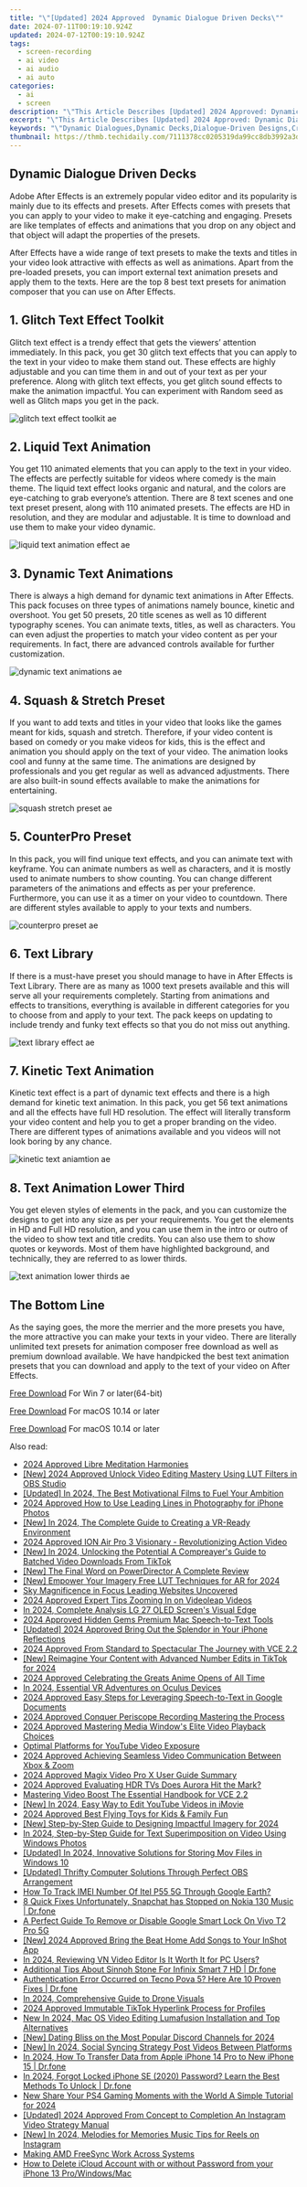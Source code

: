 ```yaml
---
title: "\"[Updated] 2024 Approved  Dynamic Dialogue Driven Decks\""
date: 2024-07-11T00:19:10.924Z
updated: 2024-07-12T00:19:10.924Z
tags: 
  - screen-recording
  - ai video
  - ai audio
  - ai auto
categories: 
  - ai
  - screen
description: "\"This Article Describes [Updated] 2024 Approved: Dynamic Dialogue Driven Decks\""
excerpt: "\"This Article Describes [Updated] 2024 Approved: Dynamic Dialogue Driven Decks\""
keywords: "\"Dynamic Dialogues,Dynamic Decks,Dialogue-Driven Designs,Creative Card Decks,Interactive Card Games,Engaging Play Strategies,Innovative Game Mechanics\""
thumbnail: https://thmb.techidaily.com/7111378cc0205319da99cc8db3992a3d311982c554186166a280e12ee8590487.png
---
```


## Dynamic Dialogue Driven Decks

Adobe After Effects is an extremely popular video editor and its popularity is mainly due to its effects and presets. After Effects comes with presets that you can apply to your video to make it eye-catching and engaging. Presets are like templates of effects and animations that you drop on any object and that object will adapt the properties of the presets.

After Effects have a wide range of text presets to make the texts and titles in your video look attractive with effects as well as animations. Apart from the pre-loaded presets, you can import external text animation presets and apply them to the texts. Here are the top 8 best text presets for animation composer that you can use on After Effects.

## 1\. Glitch Text Effect Toolkit

Glitch text effect is a trendy effect that gets the viewers’ attention immediately. In this pack, you get 30 glitch text effects that you can apply to the text in your video to make them stand out. These effects are highly adjustable and you can time them in and out of your text as per your preference. Along with glitch text effects, you get glitch sound effects to make the animation impactful. You can experiment with Random seed as well as Glitch maps you get in the pack.

![glitch text effect toolkit ae](https://images.wondershare.com/filmora/article-images/2022/07/glitch-text-effect-toolkit-ae.jpg)

## 2\. Liquid Text Animation

You get 110 animated elements that you can apply to the text in your video. The effects are perfectly suitable for videos where comedy is the main theme. The liquid text effect looks organic and natural, and the colors are eye-catching to grab everyone’s attention. There are 8 text scenes and one text preset present, along with 110 animated presets. The effects are HD in resolution, and they are modular and adjustable. It is time to download and use them to make your video dynamic.

![liquid text animation effect ae](https://images.wondershare.com/filmora/article-images/2022/07/liquid-text-animation-effect-ae.jpg)

## 3\. Dynamic Text Animations

There is always a high demand for dynamic text animations in After Effects. This pack focuses on three types of animations namely bounce, kinetic and overshoot. You get 50 presets, 20 title scenes as well as 10 different typography scenes. You can animate texts, titles, as well as characters. You can even adjust the properties to match your video content as per your requirements. In fact, there are advanced controls available for further customization.

![dynamic text animations ae](https://images.wondershare.com/filmora/article-images/2022/07/dynamic-text-animations-ae.jpg)

## 4\. Squash & Stretch Preset

If you want to add texts and titles in your video that looks like the games meant for kids, squash and stretch. Therefore, if your video content is based on comedy or you make videos for kids, this is the effect and animation you should apply on the text of your video. The animation looks cool and funny at the same time. The animations are designed by professionals and you get regular as well as advanced adjustments. There are also built-in sound effects available to make the animations for entertaining.

![squash stretch preset ae](https://images.wondershare.com/filmora/article-images/2022/07/squash-stretch-preset-ae.jpg)

## 5\. CounterPro Preset

In this pack, you will find unique text effects, and you can animate text with keyframe. You can animate numbers as well as characters, and it is mostly used to animate numbers to show counting. You can change different parameters of the animations and effects as per your preference. Furthermore, you can use it as a timer on your video to countdown. There are different styles available to apply to your texts and numbers.

![counterpro preset ae](https://images.wondershare.com/filmora/article-images/2022/07/counterpro-preset-ae.jpg)

## 6\. Text Library

If there is a must-have preset you should manage to have in After Effects is Text Library. There are as many as 1000 text presets available and this will serve all your requirements completely. Starting from animations and effects to transitions, everything is available in different categories for you to choose from and apply to your text. The pack keeps on updating to include trendy and funky text effects so that you do not miss out anything.

![text library effect ae](https://images.wondershare.com/filmora/article-images/2022/07/text-library-effect-ae.jpg)

## 7\. Kinetic Text Animation

Kinetic text effect is a part of dynamic text effects and there is a high demand for kinetic text animation. In this pack, you get 56 text animations and all the effects have full HD resolution. The effect will literally transform your video content and help you to get a proper branding on the video. There are different types of animations available and you videos will not look boring by any chance.

![kinetic text aniamtion ae](https://images.wondershare.com/filmora/article-images/2022/07/kinetic-text-aniamtion-ae.jpg)

## 8\. Text Animation Lower Third

You get eleven styles of elements in the pack, and you can customize the designs to get into any size as per your requirements. You get the elements in HD and Full HD resolution, and you can use them in the intro or outro of the video to show text and title credits. You can also use them to show quotes or keywords. Most of them have highlighted background, and technically, they are referred to as lower thirds.

![text animation lower thirds ae](https://images.wondershare.com/filmora/article-images/2022/07/text-animation-lower-thirds-ae.jpg)

## The Bottom Line

As the saying goes, the more the merrier and the more presets you have, the more attractive you can make your texts in your video. There are literally unlimited text presets for animation composer free download as well as premium download available. We have handpicked the best text animation presets that you can download and apply to the text of your video on After Effects.

[Free Download](https://tools.techidaily.com/wondershare/filmora/download/) For Win 7 or later(64-bit)

[Free Download](https://tools.techidaily.com/wondershare/filmora/download/) For macOS 10.14 or later

[Free Download](https://tools.techidaily.com/wondershare/filmora/download/) For macOS 10.14 or later

<ins class="adsbygoogle"
     style="display:block"
     data-ad-format="autorelaxed"
     data-ad-client="ca-pub-7571918770474297"
     data-ad-slot="1223367746"></ins>

<ins class="adsbygoogle"
     style="display:block"
     data-ad-format="autorelaxed"
     data-ad-client="ca-pub-7571918770474297"
     data-ad-slot="1223367746"></ins>



<ins class="adsbygoogle"
     style="display:block"
     data-ad-client="ca-pub-7571918770474297"
     data-ad-slot="8358498916"
     data-ad-format="auto"
     data-full-width-responsive="true"></ins>




<span class="atpl-alsoreadstyle">Also read:</span>
<div><ul>
<li><a href="https://article-posts.techidaily.com/2024-approved-libre-meditation-harmonies/"><u>2024 Approved  Libre Meditation Harmonies</u></a></li>
<li><a href="https://article-posts.techidaily.com/new-2024-approved-unlock-video-editing-mastery-using-lut-filters-in-obs-studio/"><u>[New] 2024 Approved  Unlock Video Editing Mastery Using LUT Filters in OBS Studio</u></a></li>
<li><a href="https://article-posts.techidaily.com/updated-in-2024-the-best-motivational-films-to-fuel-your-ambition/"><u>[Updated] In 2024, The Best Motivational Films to Fuel Your Ambition</u></a></li>
<li><a href="https://article-posts.techidaily.com/2024-approved-how-to-use-leading-lines-in-photography-for-iphone-photos/"><u>2024 Approved  How to Use Leading Lines in Photography for iPhone Photos</u></a></li>
<li><a href="https://article-posts.techidaily.com/new-in-2024-the-complete-guide-to-creating-a-vr-ready-environment/"><u>[New] In 2024, The Complete Guide to Creating a VR-Ready Environment</u></a></li>
<li><a href="https://article-posts.techidaily.com/2024-approved-ion-air-pro-3-visionary-revolutionizing-action-video/"><u>2024 Approved  ION Air Pro 3 Visionary - Revolutionizing Action Video</u></a></li>
<li><a href="https://article-posts.techidaily.com/new-in-2024-unlocking-the-potential-a-compreayers-guide-to-batched-video-downloads-from-tiktok/"><u>[New] In 2024, Unlocking the Potential  A Compreayer's Guide to Batched Video Downloads From TikTok</u></a></li>
<li><a href="https://article-posts.techidaily.com/new-the-final-word-on-powerdirector-a-complete-review/"><u>[New] The Final Word on PowerDirector  A Complete Review</u></a></li>
<li><a href="https://article-posts.techidaily.com/new-empower-your-imagery-free-lut-techniques-for-ar-for-2024/"><u>[New] Empower Your Imagery  Free LUT Techniques for AR for 2024</u></a></li>
<li><a href="https://article-posts.techidaily.com/sky-magnificence-in-focus-leading-websites-uncovered/"><u>Sky Magnificence in Focus  Leading Websites Uncovered</u></a></li>
<li><a href="https://article-posts.techidaily.com/2024-approved-expert-tips-zooming-in-on-videoleap-videos/"><u>2024 Approved  Expert Tips  Zooming In on Videoleap Videos</u></a></li>
<li><a href="https://article-posts.techidaily.com/in-2024-complete-analysis-lg-27-oled-screens-visual-edge/"><u>In 2024, Complete Analysis  LG 27 OLED Screen's Visual Edge</u></a></li>
<li><a href="https://article-posts.techidaily.com/2024-approved-hidden-gems-premium-mac-speech-to-text-tools/"><u>2024 Approved  Hidden Gems  Premium Mac Speech-to-Text Tools</u></a></li>
<li><a href="https://article-posts.techidaily.com/updated-2024-approved-bring-out-the-splendor-in-your-iphone-reflections/"><u>[Updated] 2024 Approved  Bring Out the Splendor in Your iPhone Reflections</u></a></li>
<li><a href="https://article-posts.techidaily.com/2024-approved-from-standard-to-spectacular-the-journey-with-vce-22/"><u>2024 Approved  From Standard to Spectacular  The Journey with VCE 2.2</u></a></li>
<li><a href="https://article-posts.techidaily.com/new-reimagine-your-content-with-advanced-number-edits-in-tiktok-for-2024/"><u>[New] Reimagine Your Content with Advanced Number Edits in TikTok for 2024</u></a></li>
<li><a href="https://article-posts.techidaily.com/2024-approved-celebrating-the-greats-anime-opens-of-all-time/"><u>2024 Approved  Celebrating the Greats  Anime Opens of All Time</u></a></li>
<li><a href="https://article-posts.techidaily.com/in-2024-essential-vr-adventures-on-oculus-devices/"><u>In 2024, Essential VR Adventures on Oculus Devices</u></a></li>
<li><a href="https://article-posts.techidaily.com/2024-approved-easy-steps-for-leveraging-speech-to-text-in-google-documents/"><u>2024 Approved  Easy Steps for Leveraging Speech-to-Text in Google Documents</u></a></li>
<li><a href="https://article-posts.techidaily.com/2024-approved-conquer-periscope-recording-mastering-the-process/"><u>2024 Approved  Conquer Periscope Recording  Mastering the Process</u></a></li>
<li><a href="https://article-posts.techidaily.com/2024-approved-mastering-media-windows-elite-video-playback-choices/"><u>2024 Approved  Mastering Media  Window's Elite Video Playback Choices</u></a></li>
<li><a href="https://article-posts.techidaily.com/optimal-platforms-for-youtube-video-exposure/"><u>Optimal Platforms for YouTube Video Exposure</u></a></li>
<li><a href="https://article-posts.techidaily.com/2024-approved-achieving-seamless-video-communication-between-xbox-and-zoom/"><u>2024 Approved  Achieving Seamless Video Communication Between Xbox & Zoom</u></a></li>
<li><a href="https://article-posts.techidaily.com/2024-approved-magix-video-pro-x-user-guide-summary/"><u>2024 Approved  Magix Video Pro X User Guide Summary</u></a></li>
<li><a href="https://article-posts.techidaily.com/2024-approved-evaluating-hdr-tvs-does-aurora-hit-the-mark/"><u>2024 Approved  Evaluating HDR TVs  Does Aurora Hit the Mark?</u></a></li>
<li><a href="https://article-posts.techidaily.com/mastering-video-boost-the-essential-handbook-for-vce-22/"><u>Mastering Video Boost  The Essential Handbook for VCE 2.2</u></a></li>
<li><a href="https://facebook-record-videos.techidaily.com/new-in-2024-easy-way-to-edit-youtube-videos-in-imovie/"><u>[New] In 2024, Easy Way to Edit YouTube Videos in iMovie</u></a></li>
<li><a href="https://article-files.techidaily.com/2024-approved-best-flying-toys-for-kids-and-family-fun/"><u>2024 Approved  Best Flying Toys for Kids & Family Fun</u></a></li>
<li><a href="https://fox-helps.techidaily.com/new-step-by-step-guide-to-designing-impactful-imagery-for-2024/"><u>[New] Step-by-Step Guide to Designing Impactful Imagery for 2024</u></a></li>
<li><a href="https://extra-support.techidaily.com/in-2024-step-by-step-guide-for-text-superimposition-on-video-using-windows-photos/"><u>In 2024, Step-by-Step Guide for Text Superimposition on Video Using Windows Photos</u></a></li>
<li><a href="https://video-capture.techidaily.com/updated-in-2024-innovative-solutions-for-storing-mov-files-in-windows-10/"><u>[Updated] In 2024, Innovative Solutions for Storing Mov Files in Windows 10</u></a></li>
<li><a href="https://screen-activity-recording.techidaily.com/updated-thrifty-computer-solutions-through-perfect-obs-arrangement/"><u>[Updated] Thrifty Computer Solutions Through Perfect OBS Arrangement</u></a></li>
<li><a href="https://unlock-android.techidaily.com/how-to-track-imei-number-of-itel-p55-5g-through-google-earth-by-drfone-android/"><u>How To Track IMEI Number Of Itel P55 5G Through Google Earth?</u></a></li>
<li><a href="https://howto.techidaily.com/8-quick-fixes-unfortunately-snapchat-has-stopped-on-nokia-130-music-drfone-by-drfone-fix-android-problems-fix-android-problems/"><u>8 Quick Fixes Unfortunately, Snapchat has Stopped on Nokia 130 Music | Dr.fone</u></a></li>
<li><a href="https://android-unlock.techidaily.com/a-perfect-guide-to-remove-or-disable-google-smart-lock-on-vivo-t2-pro-5g-by-drfone-android/"><u>A Perfect Guide To Remove or Disable Google Smart Lock On Vivo T2 Pro 5G</u></a></li>
<li><a href="https://fox-hovers.techidaily.com/new-2024-approved-bring-the-beat-home-add-songs-to-your-inshot-app/"><u>[New] 2024 Approved  Bring the Beat Home  Add Songs to Your InShot App</u></a></li>
<li><a href="https://ai-video-tools.techidaily.com/in-2024-reviewing-vn-video-editor-is-it-worth-it-for-pc-users/"><u>In 2024, Reviewing VN Video Editor Is It Worth It for PC Users?</u></a></li>
<li><a href="https://android-pokemon-go.techidaily.com/additional-tips-about-sinnoh-stone-for-infinix-smart-7-hd-drfone-by-drfone-virtual-android/"><u>Additional Tips About Sinnoh Stone For Infinix Smart 7 HD | Dr.fone</u></a></li>
<li><a href="https://howto.techidaily.com/authentication-error-occurred-on-tecno-pova-5-here-are-10-proven-fixes-drfone-by-drfone-fix-android-problems-fix-android-problems/"><u>Authentication Error Occurred on Tecno Pova 5? Here Are 10 Proven Fixes | Dr.fone</u></a></li>
<li><a href="https://extra-resources.techidaily.com/in-2024-comprehensive-guide-to-drone-visuals/"><u>In 2024, Comprehensive Guide to Drone Visuals</u></a></li>
<li><a href="https://some-knowledge.techidaily.com/2024-approved-immutable-tiktok-hyperlink-process-for-profiles/"><u>2024 Approved  Immutable TikTok Hyperlink Process for Profiles</u></a></li>
<li><a href="https://video-creation-software.techidaily.com/new-in-2024-mac-os-video-editing-lumafusion-installation-and-top-alternatives/"><u>New In 2024, Mac OS Video Editing Lumafusion Installation and Top Alternatives</u></a></li>
<li><a href="https://discord-videos.techidaily.com/new-dating-bliss-on-the-most-popular-discord-channels-for-2024/"><u>[New] Dating Bliss on the Most Popular Discord Channels for 2024</u></a></li>
<li><a href="https://twitter-videos.techidaily.com/new-in-2024-social-syncing-strategy-post-videos-between-platforms/"><u>[New] In 2024, Social Syncing Strategy  Post Videos Between Platforms</u></a></li>
<li><a href="https://iphone-transfer.techidaily.com/in-2024-how-to-transfer-data-from-apple-iphone-14-pro-to-new-iphone-15-drfone-by-drfone-transfer-from-ios/"><u>In 2024, How To Transfer Data from Apple iPhone 14 Pro to New iPhone 15 | Dr.fone</u></a></li>
<li><a href="https://iphone-unlock.techidaily.com/in-2024-forgot-locked-iphone-se-2020-password-learn-the-best-methods-to-unlock-drfone-by-drfone-ios/"><u>In 2024, Forgot Locked iPhone SE (2020) Password? Learn the Best Methods To Unlock | Dr.fone</u></a></li>
<li><a href="https://smart-video-editing.techidaily.com/new-share-your-ps4-gaming-moments-with-the-world-a-simple-tutorial-for-2024/"><u>New Share Your PS4 Gaming Moments with the World A Simple Tutorial for 2024</u></a></li>
<li><a href="https://instagram-video-recordings.techidaily.com/updated-2024-approved-from-concept-to-completion-an-instagram-video-strategy-manual/"><u>[Updated] 2024 Approved  From Concept to Completion  An Instagram Video Strategy Manual</u></a></li>
<li><a href="https://instagram-clips.techidaily.com/new-in-2024-melodies-for-memories-music-tips-for-reels-on-instagram/"><u>[New] In 2024, Melodies for Memories  Music Tips for Reels on Instagram</u></a></li>
<li><a href="https://graphic-issues.techidaily.com/making-amd-freesync-work-across-systems/"><u>Making AMD FreeSync Work Across Systems</u></a></li>
<li><a href="https://activate-lock.techidaily.com/how-to-delete-icloud-account-with-or-without-password-from-your-iphone-13-prowindowsmac-by-drfone-ios/"><u>How to Delete iCloud Account with or without Password from your iPhone 13 Pro/Windows/Mac</u></a></li>
</ul></div>
